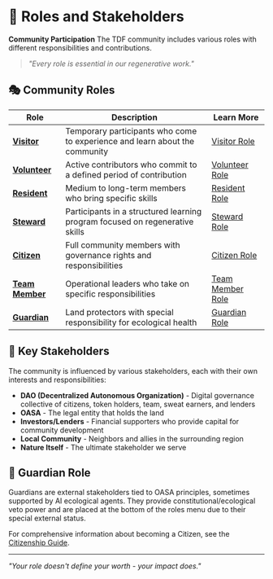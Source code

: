 # 👥 Roles and Stakeholders

**Community Participation** The TDF community includes various roles with different responsibilities and contributions.

> *"Every role is essential in our regenerative work."*

## 🎭 Community Roles

| Role | Description | Learn More |
|-----------------|-------------------|---------------------|
| **[Visitor](visitor.md)** | Temporary participants who come to experience and learn about the community | [Visitor Role](visitor.md) |
| **[Volunteer](volunteer.md)** | Active contributors who commit to a defined period of contribution | [Volunteer Role](volunteer.md) |
| **[Resident](resident.md)** | Medium to long-term members who bring specific skills | [Resident Role](resident.md) |
| **[Steward](steward.md)** | Participants in a structured learning program focused on regenerative skills | [Steward Role](steward.md) |
| **[Citizen](citizen.md)** | Full community members with governance rights and responsibilities | [Citizen Role](citizen.md) |
| **[Team Member](team_member.md)** | Operational leaders who take on specific responsibilities | [Team Member Role](team_member.md) |
| **[Guardian](guardian.md)** | Land protectors with special responsibility for ecological health | [Guardian Role](guardian.md) |

## 🌱 Key Stakeholders

The community is influenced by various stakeholders, each with their own interests and responsibilities:

- **DAO (Decentralized Autonomous Organization)** - Digital governance collective of citizens, token holders, team, sweat earners, and lenders
- **OASA** - The legal entity that holds the land
- **Investors/Lenders** - Financial supporters who provide capital for community development
- **Local Community** - Neighbors and allies in the surrounding region
- **Nature Itself** - The ultimate stakeholder we serve

## 🌳 Guardian Role

Guardians are external stakeholders tied to OASA principles, sometimes supported by AI ecological agents. They provide constitutional/ecological veto power and are placed at the bottom of the roles menu due to their special external status.

For comprehensive information about becoming a Citizen, see the [Citizenship Guide](citizenship.md).

---

*"Your role doesn't define your worth - your impact does."*

